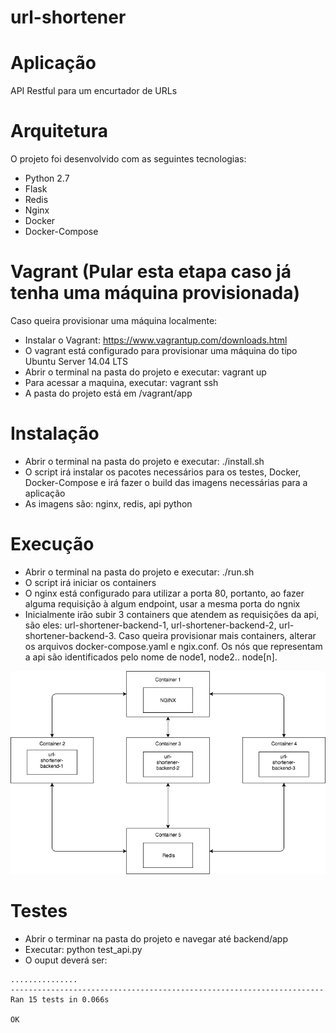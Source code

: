 # url-shortener

# Aplicação
API Restful para um encurtador de URLs

# Arquitetura
O projeto foi desenvolvido com as seguintes tecnologias:
* Python 2.7
* Flask
* Redis
* Nginx
* Docker
* Docker-Compose

# Vagrant (Pular esta etapa caso já tenha uma máquina provisionada)
Caso queira provisionar uma máquina localmente:
* Instalar o Vagrant: https://www.vagrantup.com/downloads.html
* O vagrant está configurado para provisionar uma máquina do tipo Ubuntu Server 14.04 LTS
* Abrir o terminal na pasta do projeto e executar: vagrant up
* Para acessar a maquina, executar: vagrant ssh
* A pasta do projeto está em /vagrant/app

# Instalação
* Abrir o terminal na pasta do projeto e executar: ./install.sh
* O script irá instalar os pacotes necessários para os testes, Docker, Docker-Compose e irá fazer o build das imagens necessárias para a aplicação
* As imagens são: nginx, redis, api python

# Execução
* Abrir o terminal na pasta do projeto e executar: ./run.sh
* O script irá iniciar os containers
* O nginx está configurado para utilizar a porta 80, portanto, ao fazer alguma requisição à algum endpoint, usar a mesma porta do ngnix
* Inicialmente irão subir 3 containers que atendem as requisições da api, são eles: url-shortener-backend-1, url-shortener-backend-2, url-shortener-backend-3. Caso queira provisionar mais containers, alterar os arquivos docker-compose.yaml e ngix.conf. Os nós que representam a api são identificados pelo nome de node1, node2.. node[n].

![alt text](https://github.com/mobbyd1/url-shortener/blob/master/docs/url-shortener-compose.png)

# Testes
* Abrir o terminar na pasta do projeto e navegar até backend/app
* Executar: python test_api.py
* O ouput deverá ser: 
```
...............
----------------------------------------------------------------------
Ran 15 tests in 0.066s

OK
```


